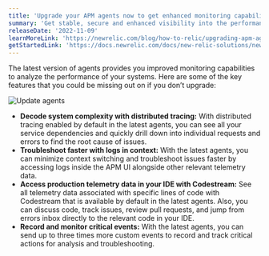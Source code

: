 ```yaml
---
title: 'Upgrade your APM agents now to get enhanced monitoring capabilities'
summary: 'Get stable, secure and enhanced visibility into the performance of your systems with the latest agent'
releaseDate: '2022-11-09'
learnMoreLink: 'https://newrelic.com/blog/how-to-relic/upgrading-apm-agent'
getStartedLink: 'https://docs.newrelic.com/docs/new-relic-solutions/new-relic-one/install-configure/update-new-relic-agent/'
---
```


The latest version of agents provides you improved monitoring capabilities to analyze the performance of your systems. Here are some of the key features that you could be missing out on if you don’t upgrade:

![Update agents](/images/dt_agent.webp 'A screenshot of updating your agent')

- **Decode system complexity with distributed tracing:** With distributed tracing enabled by default in the latest agents, you can see all your service dependencies and quickly drill down into individual requests and errors to find the root cause of issues.
- **Troubleshoot faster with logs in context:** With the latest agents, you can minimize context switching and troubleshoot issues faster by accessing logs inside the APM UI alongside other relevant telemetry data.
- **Access production telemetry data in your IDE with Codestream:** See all telemetry data associated with specific lines of code with Codestream that is available by default in the latest agents. Also, you can discuss code, track issues, review pull requests, and jump from errors inbox directly to the relevant code in your IDE.
- **Record and monitor critical events:** With the latest agents, you can send up to three times more custom events to record and track critical actions for analysis and troubleshooting.
